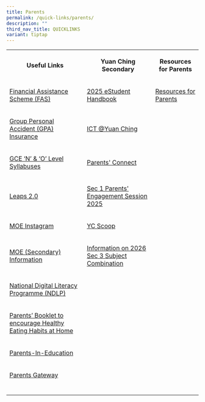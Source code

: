 ```yaml
---
title: Parents
permalink: /quick-links/parents/
description: ""
third_nav_title: QUICKLINKS
variant: tiptap
---
```

<table style="minWidth: 75px">
<colgroup>
<col>
<col>
<col>
</colgroup>
<tbody>
<tr>
<th rowspan="1" colspan="1">
<p>Useful Links</p>
</th>
<th rowspan="1" colspan="1">
<p>Yuan Ching Secondary</p>
</th>
<th rowspan="1" colspan="1">
<p>Resources for Parents</p>
</th>
</tr>
<tr>
<td rowspan="1" colspan="1">
<p><a href="/others/financial-assistance-scheme-fas/" rel="noopener noreferrer nofollow" target="_blank">Financial Assistance Scheme (FAS)</a>
</p>
</td>
<td rowspan="1" colspan="1">
<p><a href="/files/YCSS_Digital_Handbook_2025_updated_27_MAY_2025.pdf" rel="noopener nofollow" target="_blank">2025 eStudent Handbook</a>
</p>
</td>
<td rowspan="1" colspan="1">
<p><a href="http://go.gov.sg/ycparents" rel="noopener noreferrer nofollow" target="_blank">Resources for Parents</a>
</p>
</td>
</tr>
<tr>
<td rowspan="1" colspan="1">
<p><a href="/group-personal-accident-gpa-insurance/" rel="noopener nofollow" target="_blank">Group Personal Accident (GPA) Insurance</a>
</p>
</td>
<td rowspan="1" colspan="1">
<p><a href="https://sites.google.com/view/hblyuanching/home" rel="noopener noreferrer nofollow" target="_blank">ICT @Yuan Ching</a>
</p>
</td>
<td rowspan="1" colspan="1">
<p></p>
</td>
</tr>
<tr>
<td rowspan="1" colspan="1">
<p><a href="https://www.seab.gov.sg/" rel="noopener noreferrer nofollow" target="_blank">GCE ‘N’ &amp; ‘O’ Level Syllabuses</a>
</p>
</td>
<td rowspan="1" colspan="1">
<p><a href="/quick-links/for-parents/parents-connect/" rel="noopener noreferrer nofollow" target="_blank">Parents' Connect</a>
</p>
</td>
<td rowspan="1" colspan="1">
<p></p>
</td>
</tr>
<tr>
<td rowspan="1" colspan="1">
<p><a href="https://www.moe.gov.sg/education-in-sg/our-programmes/cca/leaps2-0" rel="noopener noreferrer nofollow" target="_blank">Leaps 2.0</a>
</p>
</td>
<td rowspan="1" colspan="1">
<p><a href="/quick-links/for-parents/sec1pes2024/" rel="noopener noreferrer nofollow" target="_blank">Sec 1 Parents' Engagement Session 2025</a>
</p>
</td>
<td rowspan="1" colspan="1">
<p></p>
</td>
</tr>
<tr>
<td rowspan="1" colspan="1">
<p><a href="https://www.instagram.com/parentingwith.moesg/" rel="noopener noreferrer nofollow" target="_blank">MOE Instagram</a>
</p>
</td>
<td rowspan="1" colspan="1">
<p><a href="/quick-links/for-parents/yc-scoop/" rel="noopener noreferrer nofollow" target="_blank">YC Scoop</a>
</p>
</td>
<td rowspan="1" colspan="1">
<p></p>
</td>
</tr>
<tr>
<td rowspan="1" colspan="1">
<p><a href="https://www.moe.gov.sg/secondary" rel="noopener noreferrer nofollow" target="_blank">MOE (Secondary) Information</a>
</p>
</td>
<td rowspan="1" colspan="1">
<p><a href="/information-on-subject-combination/" rel="noopener nofollow" target="_blank">Information on 2026 Sec 3 Subject Combination</a>
</p>
</td>
<td rowspan="1" colspan="1">
<p></p>
</td>
</tr>
<tr>
<td rowspan="1" colspan="1">
<p><a href="/passionate-trailblazers/national-digital-literacy-programme-ndlp/" rel="noopener noreferrer nofollow" target="_blank">National Digital Literacy Programme (NDLP)</a>
</p>
</td>
<td rowspan="1" colspan="1">
<p></p>
</td>
<td rowspan="1" colspan="1">
<p></p>
</td>
</tr>
<tr>
<td rowspan="1" colspan="1">
<p><a href="/files/HPB%20HM%20Parents%20Booklet_School_Generic_30%20Mar.pdf" rel="noopener noreferrer nofollow" target="_blank">Parents’ Booklet to encourage Healthy Eating Habits at Home</a>
</p>
</td>
<td rowspan="1" colspan="1">
<p></p>
</td>
<td rowspan="1" colspan="1">
<p></p>
</td>
</tr>
<tr>
<td rowspan="1" colspan="1">
<p><a href="https://www.schoolbag.edu.sg/" rel="noopener noreferrer nofollow" target="_blank">Parents-In-Education</a>
</p>
</td>
<td rowspan="1" colspan="1">
<p></p>
</td>
<td rowspan="1" colspan="1">
<p></p>
</td>
</tr>
<tr>
<td rowspan="1" colspan="1">
<p><a href="/quick-links/for-parents/parents-gateway/" rel="noopener noreferrer nofollow" target="_blank">Parents Gateway</a>
</p>
</td>
<td rowspan="1" colspan="1">
<p></p>
</td>
<td rowspan="1" colspan="1">
<p></p>
</td>
</tr>
<tr>
<td rowspan="1" colspan="1">
<p></p>
</td>
<td rowspan="1" colspan="1">
<p></p>
</td>
<td rowspan="1" colspan="1">
<p></p>
</td>
</tr>
</tbody>
</table>
<p></p>